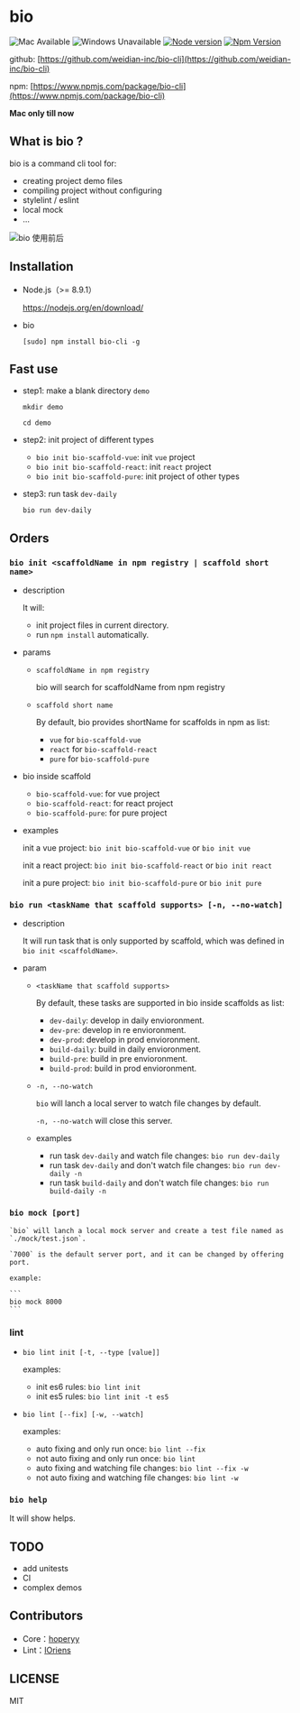 # bio

![Mac Available](https://img.shields.io/badge/Mac-available-brightgreen.svg) ![Windows Unavailable](https://img.shields.io/badge/Windows-unavailable-red.svg) [![Node version](https://img.shields.io/badge/node-%3E%3D%208.9.1-brightgreen.svg)](http://nodejs.org/) [![Npm Version](https://img.shields.io/badge/npm-%3E%3D%205.5.1-brightgreen.svg)](https://www.npmjs.com/)

github: [https://github.com/weidian-inc/bio-cli](https://github.com/weidian-inc/bio-cli)

npm: [https://www.npmjs.com/package/bio-cli](https://www.npmjs.com/package/bio-cli)

**Mac only till now**

## What is bio ?

bio is a command cli tool for:

+   creating project demo files
+   compiling project without configuring
+   stylelint / eslint
+   local mock
+   ...

![bio 使用前后](https://user-images.githubusercontent.com/5757051/37277015-6eb4c890-261e-11e8-8c2b-500e6eff3295.png)

## Installation

+   Node.js（>= 8.9.1）

    https://nodejs.org/en/download/

+   bio

    ```
    [sudo] npm install bio-cli -g
    ```

## Fast use

+   step1: make a blank directory `demo`

    ```
    mkdir demo

    cd demo
    ```
    
+   step2: init project of different types

    +   `bio init bio-scaffold-vue`: init `vue` project
    +   `bio init bio-scaffold-react`: init `react` project
    +   `bio init bio-scaffold-pure`: init project of other types
    
+   step3: run task `dev-daily`
    
    ```
    bio run dev-daily
    ```

## Orders

### `bio init <scaffoldName in npm registry | scaffold short name>`

+   description

    It will:
    
    +   init project files in current directory.
    +   run `npm install` automatically.

+   params
    +   `scaffoldName in npm registry`

        bio will search for scaffoldName from npm registry

    +   `scaffold short name`

        By default, bio provides shortName for scaffolds in npm as list:

        +   `vue` for `bio-scaffold-vue`
        +   `react` for `bio-scaffold-react`
        +   `pure` for `bio-scaffold-pure`

+   bio inside scaffold

    +   `bio-scaffold-vue`: for vue project
    +   `bio-scaffold-react`: for react project
    +   `bio-scaffold-pure`: for pure project

+   examples

    init a vue project: `bio init bio-scaffold-vue` or `bio init vue`

    init a react project: `bio init bio-scaffold-react` or `bio init react`

    init a pure project: `bio init bio-scaffold-pure` or `bio init pure`

### `bio run <taskName that scaffold supports> [-n, --no-watch]`

+   description

    It will run task that is only supported by scaffold, which was defined in `bio init <scaffoldName>`.

+   param
    +   `<taskName that scaffold supports>`

        By default, these tasks are supported in bio inside scaffolds as list:

        +   `dev-daily`: develop in daily envioronment.
        +   `dev-pre`: develop in re envioronment.
        +   `dev-prod`: develop in prod envioronment.
        +   `build-daily`: build in daily envioronment.
        +   `build-pre`: build in pre envioronment.
        +   `build-prod`: build in prod envioronment.

    +   `-n, --no-watch`

        `bio` will lanch a local server to watch file changes by default.

        `-n, --no-watch` will close this server.

    +   examples

        +   run task `dev-daily` and watch file changes: `bio run dev-daily`
        +   run task `dev-daily` and don't watch file changes: `bio run dev-daily -n`
        +   run task `build-daily` and don't watch file changes: `bio run build-daily -n`
    
### `bio mock [port]`

    `bio` will lanch a local mock server and create a test file named as `./mock/test.json`.

    `7000` is the default server port, and it can be changed by offering port.

    example:

    ```
    bio mock 8000
    ```

### lint

+   `bio lint init [-t, --type [value]]`

    examples:

    +   init es6 rules: `bio lint init`
    +   init es5 rules: `bio lint init -t es5`

+   `bio lint [--fix] [-w, --watch]`

    examples:

    +   auto fixing and only run once: `bio lint --fix`
    +   not auto fixing and only run once: `bio lint`
    +   auto fixing and watching file changes: `bio lint --fix -w`
    +   not auto fixing and watching file changes: `bio lint -w`

### `bio help`

It will show helps.

## TODO

+   add unitests
+   CI
+   complex demos

## Contributors

+   Core：[hoperyy](https://github.com/hoperyy)
+   Lint：[IOriens](https://github.com/IOriens)

## LICENSE

MIT
